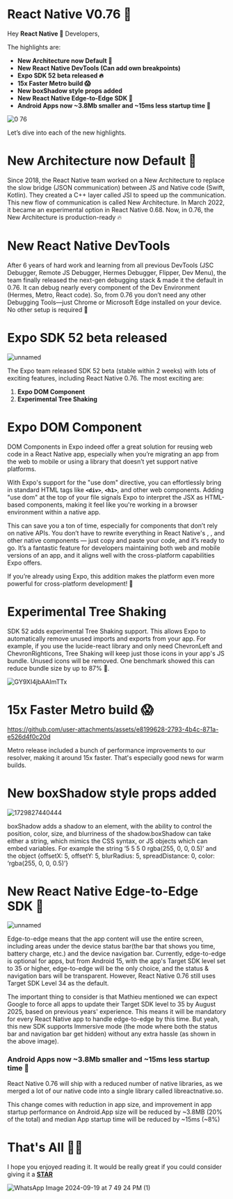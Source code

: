 # React Native V0.76 🚀

Hey **React Native 💙** Developers,

The highlights are:

- **New Architecture now Default 🚀**
- **New React Native DevTools (Can add own breakpoints)**
- **Expo SDK 52 beta released 🔥**
- **15x Faster Metro build 😱**
- **New boxShadow style props added**
- **New React Native Edge-to-Edge SDK 💯**
- **Android Apps now ~3.8Mb smaller and ~15ms less startup time 💯**

![0 76](https://github.com/user-attachments/assets/03817880-3249-4f5e-8a6c-641b8276601d)


Let’s dive into each of the new highlights.

# **New Architecture now Default 🚀**

​Since 2018, the React Native team worked on a New Architecture to replace the slow bridge (JSON communication) between JS and Native code (Swift, Kotlin). They created a C++ layer called JSI to speed up the communication. This new flow of communication is called New Architecture. In March 2022, it became an experimental option in React Native 0.68. Now, in 0.76, the New Architecture is production-ready 🔥

# **New React Native DevTools**

After 6 years of hard work and learning from all previous DevTools (JSC Debugger, Remote JS Debugger, Hermes Debugger, Flipper, Dev Menu), the team finally released the next-gen debugging stack & made it the default in 0.76. It can debug nearly every component of the Dev Environment (Hermes, Metro, React code). So, from 0.76 you don’t need any other Debugging Tools—just Chrome or Microsoft Edge installed on your device. No other setup is required 🤩

# **Expo SDK 52 beta released**
![unnamed](https://github.com/user-attachments/assets/091bb870-3eb5-49a9-aed4-9f852f78552e)

The Expo team released SDK 52 beta (stable within 2 weeks) with lots of exciting features, including React Native 0.76. The most exciting are:

1. **Expo DOM Component**
2. **Experimental Tree Shaking**

# **Expo DOM Component**

DOM Components in Expo indeed offer a great solution for reusing web code in a React Native app, especially when you’re migrating an app from the web to mobile or using a library that doesn’t yet support native platforms.

With Expo's support for the "use dom" directive, you can effortlessly bring in standard HTML tags like **`<div>`**, **`<h1>`**, and other web components. Adding "use dom" at the top of your file signals Expo to interpret the JSX as HTML-based components, making it feel like you're working in a browser environment within a native app.

This can save you a ton of time, especially for components that don’t rely on native APIs. You don’t have to rewrite everything in React Native's <View>, <Text>, and other native components — just copy and paste your code, and it’s ready to go. It’s a fantastic feature for developers maintaining both web and mobile versions of an app, and it aligns well with the cross-platform capabilities Expo offers.

If you’re already using Expo, this addition makes the platform even more powerful for cross-platform development! 🚀

# **Experimental Tree Shaking**

SDK 52 adds experimental Tree Shaking support. This allows Expo to automatically remove unused imports and exports from your app. For example, if you use the lucide-react library and only need ChevronLeft and ChevronRighticons, Tree Shaking will keep just those icons in your app's JS bundle. Unused icons will be removed. One benchmark showed this can reduce bundle size by up to 87% 🚀.

![GY9XI4jbAAImTTx](https://github.com/user-attachments/assets/3507dc78-15c9-45be-971d-299cacfb63e1)

# **15x Faster Metro build 😱**


https://github.com/user-attachments/assets/e8199628-2793-4b4c-871a-e526d4f0c20d


Metro release included a bunch of performance improvements to our resolver, making it around 15x faster. That's especially good news for warm builds.

# **New boxShadow style props added**

![1729827440444](https://github.com/user-attachments/assets/765a2414-e93a-49d8-8b3a-2e143c2e5941)

boxShadow adds a shadow to an element, with the ability to control the position, color, size, and blurriness of the shadow.boxShadow can take either a string, which mimics the CSS syntax, or JS objects which can embed variables. For example the string ‘5 5 5 0 rgba(255, 0, 0, 0.5)’ and the object {offsetX: 5, offsetY: 5, blurRadius: 5, spreadDistance: 0, color: ‘rgba(255, 0, 0, 0.5)’}

# **New React Native Edge-to-Edge SDK 💯**
![unnamed](https://github.com/user-attachments/assets/d8879f10-5704-4a36-bd77-3ea13d551ef5)

Edge-to-edge means that the app content will use the entire screen, including areas under the device status bar(the bar that shows you time, battery charge, etc.) and the device navigation bar. Currently, edge-to-edge is optional for apps, but from Android 15, with the app's Target SDK level set to 35 or higher, edge-to-edge will be the only choice, and the status & navigation bars will be transparent. However, React Native 0.76 still uses Target SDK Level 34 as the default.

The important thing to consider is that Mathieu mentioned we can expect Google to force all apps to update their Target SDK level to 35 by August 2025, based on previous years' experience. This means it will be mandatory for every React Native app to handle edge-to-edge by this time. But yeah, this new SDK supports Immersive mode (the mode where both the status bar and navigation bar get hidden) without any extra hassle (as shown in the above image).

### Android Apps now ~3.8Mb smaller and ~15ms less startup time 💯

React Native 0.76 will ship with a reduced number of native libraries, as we merged a lot of our native code into a single library called libreactnative.so.

This change comes with reduction in app size, and improvement in app startup performance on Android.App size will be reduced by ~3.8MB (20% of the total) and median App startup time will be reduced by ~15ms (~8%)

# That's All 🙋‍♂️

I hope you enjoyed reading it. It would be really great if you could consider giving it a [**STAR**](https://github.com/avisek123/react-native-releases/blob/maste)

![WhatsApp Image 2024-09-19 at 7 49 24 PM (1)](https://github.com/user-attachments/assets/49a25189-6722-4956-a250-e6accab584ab)

